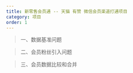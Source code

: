 ```yaml
---
title: 新零售会员通 -- 天猫 有赞 微信会员渠道打通项目
category: 项目
order: 1
---
```




> 一、数据基准问题


> 二、会员粉丝引入问题


> 三、会员数据比较和合并

